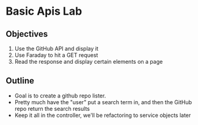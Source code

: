 # Basic Apis Lab

## Objectives

  1. Use the GitHub API and display it
  2. Use Faraday to hit a GET request
  3. Read the response and display certain elements on a page

## Outline

  * Goal is to create a github repo lister. 
  * Pretty much have the "user" put a search term in, and then the GitHub repo return the search results
  * Keep it all in the controller, we'll be refactoring to service objects later
